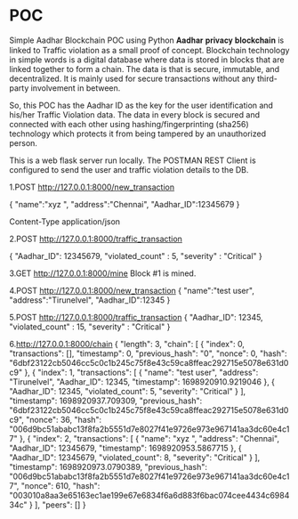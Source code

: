 # POC
Simple Aadhar Blockchain POC using Python
𝐀𝐚𝐝𝐡𝐚𝐫 𝐩𝐫𝐢𝐯𝐚𝐜𝐲 𝐛𝐥𝐨𝐜𝐤𝐜𝐡𝐚𝐢𝐧 is linked to Traffic violation as a small proof of concept. Blockchain technology in simple words is a digital database where data is stored in blocks that are linked together to form a chain. The data is that is secure, immutable, and decentralized. It is mainly used for secure transactions without any third-party involvement in between.

So, this POC has the Aadhar ID as the key for the user identification and his/her Traffic Violation data. The data in every block is secured and connected with each other using hashing/fingerprinting (sha256) technology which protects it from being tampered by an unauthorized person. 

This is a web flask server run locally.
The POSTMAN REST Client is configured to send the user and traffic violation details to the DB.


1.POST
http://127.0.0.1:8000/new_transaction

{ "name":"xyz ",
   "address":"Chennai",
   "Aadhar_ID":12345679
}

Content-Type application/json

2.POST
http://127.0.0.1:8000/traffic_transaction

{ 
     "Aadhar_ID": 12345679,
     "violated_count" : 5,
     "severity" : "Critical"
 }


3.GET http://127.0.0.1:8000/mine
Block #1 is mined.

4.POST
  http://127.0.0.1:8000/new_transaction
 { "name":"test user",
   "address":"Tirunelvel",
   "Aadhar_ID":12345
  }

5.POST
 http://127.0.0.1:8000/traffic_transaction
 { 
     "Aadhar_ID": 12345,
     "violated_count" : 15,
     "severity" : "Critical"
 }

6.http://127.0.0.1:8000/chain
{
    "length": 3,
    "chain": [
        {
            "index": 0,
            "transactions": [],
            "timestamp": 0,
            "previous_hash": "0",
            "nonce": 0,
            "hash": "6dbf23122cb5046cc5c0c1b245c75f8e43c59ca8ffeac292715e5078e631d0c9"
        },
        {
            "index": 1,
            "transactions": [
                {
                    "name": "test user",
                    "address": "Tirunelvel",
                    "Aadhar_ID": 12345,
                    "timestamp": 1698920910.9219046
                },
                {
                    "Aadhar_ID": 12345,
                    "violated_count": 5,
                    "severity": "Critical"
                }
            ],
            "timestamp": 1698920937.709309,
            "previous_hash": "6dbf23122cb5046cc5c0c1b245c75f8e43c59ca8ffeac292715e5078e631d0c9",
            "nonce": 36,
            "hash": "006d9bc51ababc13f8fa2b5551d7e8027f41e9726e973e967141aa3dc60e4c17"
        },
        {
            "index": 2,
            "transactions": [
                {
                    "name": "xyz ",
                    "address": "Chennai",
                    "Aadhar_ID": 12345679,
                    "timestamp": 1698920953.5867715
                },
                {
                    "Aadhar_ID": 12345679,
                    "violated_count": 8,
                    "severity": "Critical"
                }
            ],
            "timestamp": 1698920973.0790389,
            "previous_hash": "006d9bc51ababc13f8fa2b5551d7e8027f41e9726e973e967141aa3dc60e4c17",
            "nonce": 610,
            "hash": "003010a8aa3e65163ec1ae199e67e6834f6a6d883f6bac074cee4434c698434c"
        }
    ],
    "peers": []
}
